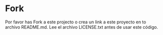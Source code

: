 # Fork

Por favor has Fork a este projecto o crea un link a este proyecto en to archivo README.md. Lee el archivo LICENSE.txt antes de usar este código.
